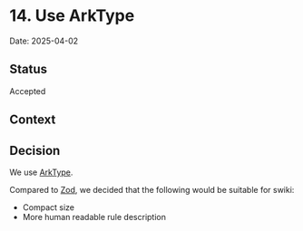 # 14. Use ArkType

Date: 2025-04-02

## Status

Accepted

## Context

<!--
We need date and time handling library.

- Current JavaScript date and time handling capabilities are not enough
- [Temporal](https://tc39.es/proposal-temporal/docs/index.html), which is still in the works, doesn't seem to be stable yet
  -->

## Decision

We use [ArkType](https://arktype.io/).

Compared to [Zod](https://zod.dev/), we decided that the following would be suitable for swiki:

- Compact size
- More human readable rule description
